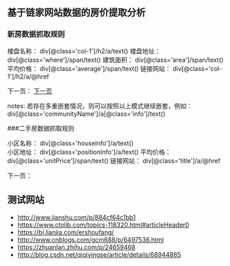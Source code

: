 ## 基于链家网站数据的房价提取分析

### 新房数据抓取规则

楼盘名称： div[@class='col-1']/h2/a/text()
楼盘地址： div[@class='where']/span/text()
建筑面积： div[@class='area']/span/text()
平均价格： div[@class='average']/span/text()
链接网站： div[@class='col-1']/h2/a/@href

下一页： <a href="/loupan/pg2/" data-page="2">下一页</a>

notes: 若存在多重嵌套情况，则可以按照以上模式继续嵌套，例如： div[@class='communityName']/a[@class='info']/text()

###二手房数据抓取规则

小区名称： div[@class='houseInfo']/a/text()   
小区地址： div[@class='positionInfo']/a/text()
平均价格： div[@class='unitPrice']/span/text()
链接网站： div[@class='title']/a/@href

下一页： 


## 测试网站

* http://www.jianshu.com/p/884cf64c1bb1
* https://www.ctolib.com/topics-118320.html#articleHeader0
* https://bj.lianjia.com/ershoufang/
* http://www.cnblogs.com/gcm688/p/6497536.html
* https://zhuanlan.zhihu.com/p/24659468
* http://blog.csdn.net/qiqiyingse/article/details/68944885
